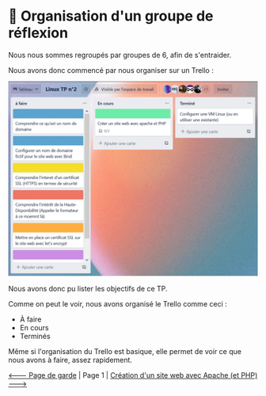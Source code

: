 # :handshake: Organisation d'un groupe de réflexion

Nous nous sommes regroupés par groupes de 6, afin de s'entraider.

Nous avons donc commencé par nous organiser sur un Trello :

![trello](./img/trello.jpg)

Nous avons donc pu lister les objectifs de ce TP. 

Comme on peut le voir, nous avons organisé le Trello comme ceci :

- À faire
- En cours
- Terminés

Même si l'organisation du Trello est basique, elle permet de voir ce que nous avons à faire, assez rapidement.

[<--- Page de garde](./main_page.md) | Page 1 | [Création d'un site web avec Apache (et PHP) --->](./site-web.md)